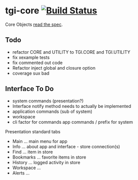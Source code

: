 # tgi-core [![Build Status](https://travis-ci.org/tgi-io/tgi-core.svg?branch=master)](https://travis-ci.org/tgi-io/tgi-core)

Core Objects [read the spec](spec/README.md).

Todo
----
- refactor CORE and UTILITY to TGI.CORE and TGI.UTILITY
- fix xexample tests
- fix commented out code
- Refactor inject global and closure option
- coverage sux bad

Interface To Do
---
- system commands (presentation?)
- Interface notify method needs to actually be implemented
- application commands (sub of system)
- workspace
- cli factor for commands app commands / prefix for system

Presentation standard tabs
- Main ... main menu for app
- Info ... about app and interface - store connection(s)
- Find ... item in store
- Bookmarks ... favorite items in store
- History ... logged activity in store
- Workspace ...
- Alerts ...




